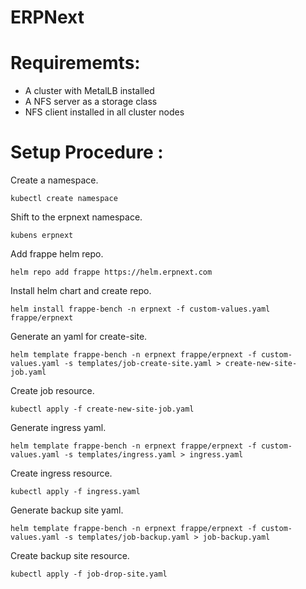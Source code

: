 # ERPNext

# Requirememts: 
- A cluster with MetalLB installed
- A NFS server as a storage class
- NFS client installed in all cluster nodes
  
# Setup Procedure : 
Create a namespace.
```
kubectl create namespace
```
Shift to the erpnext namespace.
```
kubens erpnext
```
Add frappe helm repo.
```
helm repo add frappe https://helm.erpnext.com
```
Install helm chart and create repo.
```
helm install frappe-bench -n erpnext -f custom-values.yaml frappe/erpnext
```
Generate an yaml for create-site.
```
helm template frappe-bench -n erpnext frappe/erpnext -f custom-values.yaml -s templates/job-create-site.yaml > create-new-site-job.yaml
```
Create job resource.
```
kubectl apply -f create-new-site-job.yaml
```
Generate ingress yaml.
```
helm template frappe-bench -n erpnext frappe/erpnext -f custom-values.yaml -s templates/ingress.yaml > ingress.yaml
```
Create ingress resource.
```
kubectl apply -f ingress.yaml
```
Generate backup site yaml.
```
helm template frappe-bench -n erpnext frappe/erpnext -f custom-values.yaml -s templates/job-backup.yaml > job-backup.yaml
```
Create backup site resource.
```
kubectl apply -f job-drop-site.yaml
```
